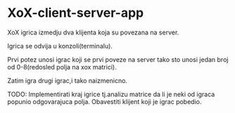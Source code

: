 # XoX-client-server-app

XoX igrica izmedju dva klijenta koja su povezana na server.

Igrica se odvija u konzoli(terminalu).

Prvi potez unosi igrac koji se prvi poveze na server tako sto unosi jedan broj od 0-8(redosled polja na xox matrici).

Zatim igra drugi igrac,i tako naizmenicno.

TODO:
Implementirati kraj igrice tj.analizu matrice da li je neki od igraca popunio odgovarajuca polja.
Obavestiti klijent koji je igrac pobedio.
